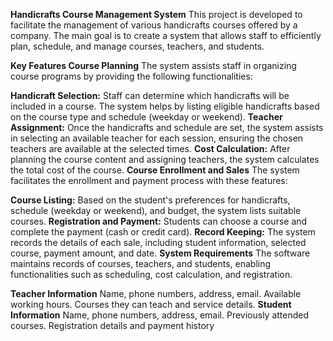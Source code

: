 **Handicrafts Course Management System**
This project is developed to facilitate the management of various handicrafts courses offered by a company. The main goal is to create a system that allows staff to efficiently plan, schedule, and manage courses, teachers, and students.

**Key Features
Course Planning**
The system assists staff in organizing course programs by providing the following functionalities:

**Handicraft Selection:** Staff can determine which handicrafts will be included in a course. The system helps by listing eligible handicrafts based on the course type and schedule (weekday or weekend).
**Teacher Assignment:** Once the handicrafts and schedule are set, the system assists in selecting an available teacher for each session, ensuring the chosen teachers are available at the selected times.
**Cost Calculation:** After planning the course content and assigning teachers, the system calculates the total cost of the course.
**Course Enrollment and Sales**
The system facilitates the enrollment and payment process with these features:

**Course Listing:** Based on the student's preferences for handicrafts, schedule (weekday or weekend), and budget, the system lists suitable courses.
**Registration and Payment:** Students can choose a course and complete the payment (cash or credit card).
**Record Keeping:** The system records the details of each sale, including student information, selected course, payment amount, and date.
**System Requirements**
The software maintains records of courses, teachers, and students, enabling functionalities such as scheduling, cost calculation, and registration.

**Teacher Information**
Name, phone numbers, address, email.
Available working hours.
Courses they can teach and service details.
**Student Information**
Name, phone numbers, address, email.
Previously attended courses.
Registration details and payment history
